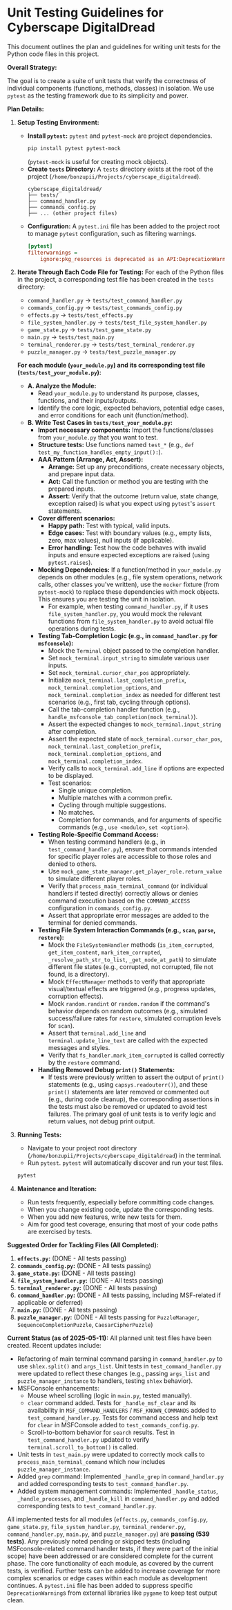 # Unit Testing Guidelines for Cyberscape DigitalDread

This document outlines the plan and guidelines for writing unit tests for the Python code files in this project.

**Overall Strategy:**

The goal is to create a suite of unit tests that verify the correctness of individual components (functions, methods, classes) in isolation. We use `pytest` as the testing framework due to its simplicity and power.

**Plan Details:**

1.  **Setup Testing Environment:**
    *   **Install `pytest`:** `pytest` and `pytest-mock` are project dependencies.
        ```bash
        pip install pytest pytest-mock
        ```
        (`pytest-mock` is useful for creating mock objects).
    *   **Create `tests` Directory:** A `tests` directory exists at the root of the project (`/home/bonzupii/Projects/cyberscape_digitaldread`).
        ```
        cyberscape_digitaldread/
        ├── tests/
        ├── command_handler.py
        ├── commands_config.py
        ├── ... (other project files)
        ```
    *   **Configuration:** A `pytest.ini` file has been added to the project root to manage `pytest` configuration, such as filtering warnings.
        ```ini
        [pytest]
        filterwarnings =
            ignore:pkg_resources is deprecated as an API:DeprecationWarning:pygame.pkgdata
        ```

2.  **Iterate Through Each Code File for Testing:**
    For each of the Python files in the project, a corresponding test file has been created in the `tests` directory:
    *   `command_handler.py` -> `tests/test_command_handler.py`
    *   `commands_config.py` -> `tests/test_commands_config.py`
    *   `effects.py` -> `tests/test_effects.py`
    *   `file_system_handler.py` -> `tests/test_file_system_handler.py`
    *   `game_state.py` -> `tests/test_game_state.py`
    *   `main.py` -> `tests/test_main.py`
    *   `terminal_renderer.py` -> `tests/test_terminal_renderer.py`
    *   `puzzle_manager.py` -> `tests/test_puzzle_manager.py`

    **For each module (`your_module.py`) and its corresponding test file (`tests/test_your_module.py`):**
    *   **A. Analyze the Module:**
        *   Read `your_module.py` to understand its purpose, classes, functions, and their inputs/outputs.
        *   Identify the core logic, expected behaviors, potential edge cases, and error conditions for each unit (function/method).
    *   **B. Write Test Cases in `tests/test_your_module.py`:**
        *   **Import necessary components:** Import the functions/classes from `your_module.py` that you want to test.
        *   **Structure tests:** Use functions named `test_*` (e.g., `def test_my_function_handles_empty_input():`).
        *   **AAA Pattern (Arrange, Act, Assert):**
            *   **Arrange:** Set up any preconditions, create necessary objects, and prepare input data.
            *   **Act:** Call the function or method you are testing with the prepared inputs.
            *   **Assert:** Verify that the outcome (return value, state change, exception raised) is what you expect using `pytest`'s `assert` statements.
        *   **Cover different scenarios:**
            *   **Happy path:** Test with typical, valid inputs.
            *   **Edge cases:** Test with boundary values (e.g., empty lists, zero, max values), null inputs (if applicable).
            *   **Error handling:** Test how the code behaves with invalid inputs and ensure expected exceptions are raised (using `pytest.raises`).
        *   **Mocking Dependencies:** If a function/method in `your_module.py` depends on other modules (e.g., file system operations, network calls, other classes you've written), use the `mocker` fixture (from `pytest-mock`) to replace these dependencies with mock objects. This ensures you are testing the unit in isolation.
            *   For example, when testing `command_handler.py`, if it uses `file_system_handler.py`, you would mock the relevant functions from `file_system_handler.py` to avoid actual file operations during tests.
        *   **Testing Tab-Completion Logic (e.g., in `command_handler.py` for `msfconsole`):**
            *   Mock the `Terminal` object passed to the completion handler.
            *   Set `mock_terminal.input_string` to simulate various user inputs.
            *   Set `mock_terminal.cursor_char_pos` appropriately.
            *   Initialize `mock_terminal.last_completion_prefix`, `mock_terminal.completion_options`, and `mock_terminal.completion_index` as needed for different test scenarios (e.g., first tab, cycling through options).
            *   Call the tab-completion handler function (e.g., `handle_msfconsole_tab_completion(mock_terminal)`).
            *   Assert the expected changes to `mock_terminal.input_string` after completion.
            *   Assert the expected state of `mock_terminal.cursor_char_pos`, `mock_terminal.last_completion_prefix`, `mock_terminal.completion_options`, and `mock_terminal.completion_index`.
            *   Verify calls to `mock_terminal.add_line` if options are expected to be displayed.
            *   Test scenarios:
                *   Single unique completion.
                *   Multiple matches with a common prefix.
                *   Cycling through multiple suggestions.
                *   No matches.
                *   Completion for commands, and for arguments of specific commands (e.g., `use <module>`, `set <option>`).
        *   **Testing Role-Specific Command Access:**
            *   When testing command handlers (e.g., in `test_command_handler.py`), ensure that commands intended for specific player roles are accessible to those roles and denied to others.
            *   Use `mock_game_state_manager.get_player_role.return_value` to simulate different player roles.
            *   Verify that `process_main_terminal_command` (or individual handlers if tested directly) correctly allows or denies command execution based on the `COMMAND_ACCESS` configuration in `commands_config.py`.
            *   Assert that appropriate error messages are added to the terminal for denied commands.
        *   **Testing File System Interaction Commands (e.g., `scan`, `parse`, `restore`):**
            *   Mock the `FileSystemHandler` methods (`is_item_corrupted`, `get_item_content`, `mark_item_corrupted`, `_resolve_path_str_to_list`, `_get_node_at_path`) to simulate different file states (e.g., corrupted, not corrupted, file not found, is a directory).
            *   Mock `EffectManager` methods to verify that appropriate visual/textual effects are triggered (e.g., progress updates, corruption effects).
            *   Mock `random.randint` or `random.random` if the command's behavior depends on random outcomes (e.g., simulated success/failure rates for `restore`, simulated corruption levels for `scan`).
            *   Assert that `terminal.add_line` and `terminal.update_line_text` are called with the expected messages and styles.
            *   Verify that `fs_handler.mark_item_corrupted` is called correctly by the `restore` command.
        *   **Handling Removed Debug `print()` Statements:**
            *   If tests were previously written to assert the output of `print()` statements (e.g., using `capsys.readouterr()`), and these `print()` statements are later removed or commented out (e.g., during code cleanup), the corresponding assertions in the tests must also be removed or updated to avoid test failures. The primary goal of unit tests is to verify logic and return values, not debug print output.

3.  **Running Tests:**
    *   Navigate to your project root directory (`/home/bonzupii/Projects/cyberscape_digitaldread`) in the terminal.
    *   Run `pytest`. `pytest` will automatically discover and run your test files.
    ```bash
    pytest
    ```

4.  **Maintenance and Iteration:**
    *   Run tests frequently, especially before committing code changes.
    *   When you change existing code, update the corresponding tests.
    *   When you add new features, write new tests for them.
    *   Aim for good test coverage, ensuring that most of your code paths are exercised by tests.

**Suggested Order for Tackling Files (All Completed):**

1.  **`effects.py`:** (DONE - All tests passing)
2.  **`commands_config.py`:** (DONE - All tests passing)
3.  **`game_state.py`:** (DONE - All tests passing)
4.  **`file_system_handler.py`:** (DONE - All tests passing)
5.  **`terminal_renderer.py`:** (DONE - All tests passing)
6.  **`command_handler.py`:** (DONE - All tests passing, including MSF-related if applicable or deferred)
7.  **`main.py`:** (DONE - All tests passing)
8.  **`puzzle_manager.py`:** (DONE - All tests passing for `PuzzleManager`, `SequenceCompletionPuzzle`, `CaesarCipherPuzzle`)

**Current Status (as of 2025-05-11):**
All planned unit test files have been created.
Recent updates include:
*   Refactoring of main terminal command parsing in `command_handler.py` to use `shlex.split()` and `args_list`. Unit tests in `test_command_handler.py` were updated to reflect these changes (e.g., passing `args_list` and `puzzle_manager_instance` to handlers, testing `shlex` behavior).
*   MSFConsole enhancements:
    *   Mouse wheel scrolling (logic in `main.py`, tested manually).
    *   `clear` command added. Tests for `_handle_msf_clear` and its availability in `MSF_COMMAND_HANDLERS` / `MSF_KNOWN_COMMANDS` added to `test_command_handler.py`. Tests for command access and help text for `clear` in MSFConsole added to `test_commands_config.py`.
    *   Scroll-to-bottom behavior for `search` results. Test in `test_command_handler.py` updated to verify `terminal.scroll_to_bottom()` is called.
*   Unit tests in `test_main.py` were updated to correctly mock calls to `process_main_terminal_command` which now includes `puzzle_manager_instance`.
*   Added `grep` command: Implemented `_handle_grep` in `command_handler.py` and added corresponding tests to `test_command_handler.py`.
*   Added system management commands: Implemented `_handle_status`, `_handle_processes`, and `_handle_kill` in `command_handler.py` and added corresponding tests to `test_command_handler.py`.

All implemented tests for all modules (`effects.py`, `commands_config.py`, `game_state.py`, `file_system_handler.py`, `terminal_renderer.py`, `command_handler.py`, `main.py`, and `puzzle_manager.py`) are **passing (539 tests)**.
Any previously noted pending or skipped tests (including MSFconsole-related command handler tests, if they were part of the initial scope) have been addressed or are considered complete for the current phase.
The core functionality of each module, as covered by the current tests, is verified. Further tests can be added to increase coverage for more complex scenarios or edge cases within each module as development continues.
A `pytest.ini` file has been added to suppress specific `DeprecationWarning`s from external libraries like `pygame` to keep test output clean.